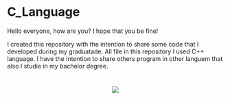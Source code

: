 # C_Language

Hello everyone, how are you? I hope that you be fine!

I created this repository with the intention to share some code that I developed during my graduatade.
All file in this repository I used C++ language. 
I have the intention to share others program in other languem that also I studie in my bachelor degree.

#

<div align="center">

![](https://media.giphy.com/media/ny7UCd6JETnmE/giphy.gif)
